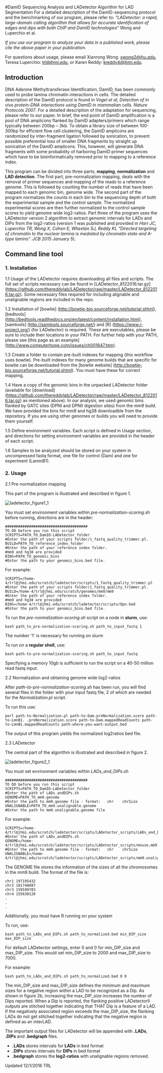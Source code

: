 #DamID Sequencing Analysis and LADetector Algorithm for LAD Segmentation
For a detailed description of the DamID-sequencing protocol and the benchmarking of our program, please refer to:
*“LADetector: a rapid, large-domain calling algorithm that allows for accurate identification of edges and dips with both ChIP and DamID technologies“* Wong and Luperchio et al.

*If you use our program to analyze your data in a published work, please cite the above paper in your publication.*

For questions about usage, please email Xianrong Wong: xwong2@jhu.edu, Teresa Luperchio: trl@jhmi.edu, or Karen Reddy: kreddy4@jhmi.edu.

## Introduction

DNA Adenine Methyltransferase Identification, DamID, has been commonly used to probe lamina chromatin interactions in cells. The detailed description of the DamID protocol is found in *Vogel et al, Detection of in vivo protein-DNA interactions using DamID in mammalian cells. Nature Protocols 2007*. For a detailed description of the adaptation for sequencing, please refer to our paper. In brief, the end point of DamID amplification is a pool of DNA amplicons flanked by DamID adapters/primers which range typically between 200bp – 3kb. To obtain a library size of between 100-300bp for efficient flow cell clustering, the DamID amplicons are randomized by inter-fragment ligation followed by sonication, to prevent possible preferential loss of smaller DNA fragments by straight up sonication of the DamID amplicons. This, however, will generate DNA fragments with some probability of harboring DamID primer sequences which have to be bioinformatically removed prior to mapping to a reference index.

This program can be divided into three parts; **mapping**, **normalization** and **LAD detection**. The first part, pre-normalization mapping, deals with the removal of primer sequences and mapping of the reads to a reference genome. This is followed by counting the number of reads that have been mapped to each genomic bin, genome wide. The second part of the program normalizes the counts in each bin to the sequencing depth of both the experimental sample and the control sample. The normalized experimental scores are then further normalized to the control sample scores to yield genome wide log2-ratios. Part three of the program uses the LADetector version 2 algorithm to extract genomic intervals for LADs and DIPs from the log2-ratios (version 1 was published and provided in *Harr JC, Luperchio TR, Wong X, Cohen E, Wheelan SJ, Reddy KL “Directed targeting of chromatin to the nuclear lamina is mediated by chromatin state and A-type lamins”. JCB 2015 January 5*).

## Command line tool
### 1. Installation

  1.1 Usage of the LADetector requires downloading all files and scripts. The full set of scripts necessary can be found in [LADetector_8122016.tar.gz] (https://github.com/thereddylab/LADetector/raw/master/LADetector_8122016.tar.gz). Some necessary files required for including alignable and unalignable regions are included in the repo. 

  1.2 Installation of [bowtie] (http://bowtie-bio.sourceforge.net/tutorial.shtml), [bedtools] (http://bedtools.readthedocs.org/en/latest/content/installation.html), [samtools] (http://samtools.sourceforge.net/) and [R] (https://www.r-project.org/) (for LADetector) is required. These are executables, please be sure to include their locations in your PATH. For further help with your PATH, please see [this page as an example] (http://www.computerhope.com/issues/ch001647.htm).

 1.3 Create a folder to contain pre-built indexes for mapping (this workflow uses bowtie). Pre-built indexes for many genome builds that are specific for bowtie can be downloaded from the [bowtie website] (http://bowtie-bio.sourceforge.net/tutorial.shtml). You must have these for correct mapping. 

 1.4 Have a copy of the genomic bins in the unpacked LADetector folder (available for [download] (https://github.com/thereddylab/LADetector/raw/master/LADetector_8122016.tar.gz) as mentioned above). In our analysis, we used genomic bins flanked by GATC sites (DPNI and DPNII digestion sites) from the mm9 build. We have provided the bins for mm9 and hg38 downloadble from the repository. If you are using other genomes or builds you will need to provide them yourself.

 1.5 Define environment variables. Each script is defined in Usage section, and directions for setting environment variables are provided in the header of each script.

1.6 Samples to be analyzed should be stored on your system in uncompressed fastq format, one file for control (Dam) and one for experiment (LaminB1).

### 2. Usage

 2.1 Pre-normalization mapping

This part of the program is illustrated and described in figure 1.

![ladetector_figure1_1](https://cloud.githubusercontent.com/assets/17512466/16018097/e5e44ff2-3170-11e6-8e4f-d7d8aaf7300a.png)

You must set environment variables within *pre-normalization-scoring.sh* before running, directions are in the header:

    ######################################
    TO DO before you run this script
    SCRIPTS=PATH_TO_DamID-LADetector_folder
    #Enter the path of your scripts folder/1_fastq_quality_trimmer.pl.
    BUILD=PATH_TO_reference_index_folder
    #Enter the path of your reference index folder.
    #mm9 and hg38 are provided
    BINS=PATH_TO_genomic_bins
    #Enter the path to your genomic_bins.bed file.  

For example:

  
    SCRIPTS=/home-4/trl@jhmi.edu/scratch/ladetector/scripts/1_fastq_quality_trimmer.pl
    #Enter the path of your scripts folder/1_fastq_quality_trimmer.pl.
    BUILD=/home-4/trl@jhmi.edu/scratch/genomes/mm9/mm9
    #Enter the path of your reference index folder.
    #mm9 and hg38 are provided
    BINS=/home-4/trl@jhmi.edu/scratch/ladetector/scripts/Dpn.bed
    #Enter the path to your genomic_bins.bed file.  


To run the *pre-normalization-scoring.sh* script on a node in **slurm**, use:

    bash path_to_pre-normalization-scoring.sh path_to_input_fastq 1

The number '1' is necessary for running on slurm

To run on a **regular shell**, use:

    bash path-to-pre-normalization-scoring.sh path_to_input_fastq


Specifying a memory 10gb is sufficient to run the script on a 40-50 million read fastq input.

2.2 Normalization and obtaining genome wide log2-ratios

After *path-to-pre-normalization-scoring.sh* has been run, you will find several files in the folder with your input fastq file, 2 of which are needed for the *Normalization.pl* script.

To run this use:

    perl path-to-Normalization.pl path-to-Dam.preNormalization.score path-to-LmnB1. .preNormalization.score path-to-Dam.mappedReadCounts path-to-LmnB1.mappedReadCounts path-where-you-want-output.bed

The output of this program yields the normalized log2ratios bed file.

2.3 LADetector

The central part of the algorithm is illustrated and described in figure 2.

![ladetector_figure2_1](https://cloud.githubusercontent.com/assets/17512466/16018096/e5dd9662-3170-11e6-9d3a-794dc675b05c.png)

You must set environment variables within *LADs\_and\_DIPs.sh* 

    ######################################
    TO DO before you run this script
    SCRIPTS=PATH_TO_DamID-LADetector_folder
    #Enter the path of LADs_andDIPs.sh
    GENOME=PATH_TO_mm9.genome
    #Enter the path to mm9.genome file - format:   chr    chrSize   
    UNALIGNABLE=PATH_TO_mm9.unalignable.genome
    #Enter the path to mm9.unalignable.genome file

For example:

    SCRIPTS=/home-4/trl@jhmi.edu/scratch/ladetector/scripts/LADetector_scripts/LADs_and_DIPs.sh
    #Enter the path of LADs_andDIPs.sh
    GENOME=/home-4/trl@jhmi.edu/scratch/ladetector/scripts/LADetector_scripts/mouse.mm9.genome
    #Enter the path to mm9.genome file - format:   chr    chrSize   
    UNALIGNABLE=/home-4/trl@jhmi.edu/scratch/ladetector/scripts/LADetector_scripts/mm9.unalignable.txt

The GENOME file stores the information of the sizes of all the chromosomes in the mm9 build. The format of the file is:

    chr1 197195432
    chr2 181748087
    chr3 159599783
    chr4 155630120
    .
    .
    .

Additionally, you must have R running on your system

To run, use:

    bash path_to_LADs_and_DIPs.sh path_to_normalized.bed min_DIP_size max_DIP_size

For default LADetector settings, enter 0 and 0 for min\_DIP\_size and max\_DIP\_size.
This would set min\_DIP\_size to 2000 and max\_DIP\_size to 7000.

For example: 

    bash path_to_LADs_and_DIPs.sh path_to_normalized.bed 0 0

The min\_DIP\_size and max\_DIP\_size defines the minimum and maximum sizes for a negative region within a LAD to be recognized as a Dip. As shown in figure 2b, increasing the max\_DIP\_size increases the number of Dips reported. When a Dip is reported, the flanking positive LADetectorII outputs are stitched together indicating that THAT Dip is a feature of a LAD. If the negatively associated region exceeds the max\_DIP\_size, the flanking LADs do not get stitched together indicating that the negative region is defined as an interLAD.

The important output files for LADetector will be appended with **.LADs**, **.DIPs** and **.bedgraph** files. 

* **.LADs** stores intervals for **LADs** in bed format
* **.DIPs** stores intervals for **DIPs** in bed format
* **.bedgraph** stores the **log2-ratios** with unalignable regions removed.

Updated 12/1/2016 TRL
